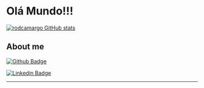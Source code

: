 # Olá Mundo!!!

 
[![rodcamargo GitHub stats](https://github-readme-stats.vercel.app/api?username=rodcamargo&show_icons=true&theme=tokyonight)](https://github.com/rodcamargo/github-readme-stats)


## About me

[![Github Badge](https://img.shields.io/badge/-Github-000?style=flat-square&logo=Github&logoColor=white&link=https://github.com/rodcamargo)](https://github.com/rodcamargo)

[![Linkedin Badge](https://img.shields.io/badge/-LinkedIn-blue?style=flat-square&logo=Linkedin&logoColor=white&link=https://www.linkedin.com/in/rodrigocamargobr)](https://www.linkedin.com/in/rodrigocamargobr)


----------------------------------------------------------------------------------
